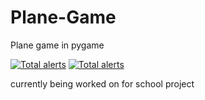 # Plane-Game
Plane game in pygame

[![Total alerts](https://img.shields.io/lgtm/alerts/g/jonasek369/Plane-Game.svg?logo=lgtm&logoWidth=18)](https://lgtm.com/projects/g/jonasek369/Plane-Game/alerts/)
[![Total alerts](https://img.shields.io/lgtm/alerts/g/jonasek369/Plane-Game.svg?logo=lgtm&logoWidth=18)](https://lgtm.com/projects/g/jonasek369/Plane-Game/alerts/)

currently being worked on for school project

